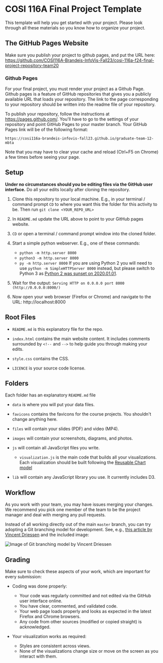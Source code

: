 # COSI 116A Final Project Template

This template will help you get started with your project. Please look through all these materials so you know how to organize your project.

## The GitHub Pages Website

Make sure you publish your project to github pages, and put the URL here: https://github.com/COSI116A-Brandeis-InfoVis-Fall23/cosi-116a-f24-final-project-repository-team20

### Github Pages

For your final project, you must render your project as a Github Page.  Github pages is a feature of GitHub repositories that gives you a publicly available URL that loads your repository.  The link to the page corresponding to your repository should be written into the readme file of your repository.

To publish your repository, follow the instructions at https://pages.github.com/.  You'll have to go to the settings of your repository and point GitHub Pages to your master branch.  Your GitHub Pages link will be of the following format:

    https://cosi116a-brandeis-infovis-fall23.github.io/graduate-team-12-mbta

Note that you may have to clear your cache and reload (Ctrl+F5 on Chrome) a few times before seeing your page.


## Setup

**Under no circumstances should you be editing files via the GitHub user interface.** Do all your edits locally after cloning the repository.

1. Clone this repository to your local machine. E.g., in your terminal / command prompt `CD` to where you want this the folder for this activity to be. Then run `git clone <YOUR_REPO_URL>`

1. In `README.md` update the URL above to point to your GitHub pages website.

1. `CD` or open a terminal / command prompt window into the cloned folder.

1. Start a simple python webserver. E.g., one of these commands:
    * `python -m http.server 8000`
    * `python3 -m http.server 8000`
    * `py -m http.server 8000`
    If you are using Python 2 you will need to use `python -m SimpleHTTPServer 8000` instead, but please switch to Python 3 as [Python 2 was sunset on 2020.01.01](https://www.python.org/doc/sunset-python-2/).

1. Wait for the output: `Serving HTTP on 0.0.0.0 port 8000 (http://0.0.0.0:8000/)`

1. Now open your web browser (Firefox or Chrome) and navigate to the URL: http://localhost:8000

## Root Files
* `README.md` is this explanatory file for the repo.

* `index.html` contains the main website content. It includes comments surrounded by `<!--` and `-->` to help guide you through making your edits.

* `style.css` contains the CSS.

* `LICENCE` is your source code license.

## Folders
Each folder has an explanatory `README.md` file

* `data` is where you will put your data files.

* `favicons` contains the favicons for the course projects. You shouldn't change anything here.

* `files` will contain your slides (PDF) and video (MP4).

* `images` will contain your screenshots, diagrams, and photos.

* `js` will contain all JavaScript files you write.

  * `visualization.js` is the main code that builds all your visualizations. Each visualization should be built following the [Reusable Chart model](https://bost.ocks.org/mike/chart/)
  
* `lib` will contain any JavaScript library you use. It currently includes D3.

## Workflow

As you work with your team, you may have issues merging your changes. We recommend you pick one member of the team to be the project manager and deal with merging any pull requests.

Instead of all working directly out of the main `master` branch, you can try adopting a Git branching model for development. See, e.g., [this article by Vincent Driessen](https://nvie.com/posts/a-successful-git-branching-model/) and the included image:

![Image of Git branching model by Vincent Driessen](http://www.ccs.neu.edu/home/cody/courses/shared/git-model.png)

## Grading

Make sure to check these aspects of your work, which are important for every submission:

* Coding was done properly:
    * Your code was regularly committed and not edited via the GitHub user interface online.
    * You have clear, commented, and validated code.
    * Your web page loads properly and looks as expected in the latest Firefox and Chrome browsers.
    * Any code from other sources (modified or copied straight) is acknowledged.

* Your visualization works as required:
    * Styles are consistent across views.
    * None of the visualizations change size or move on the screen as you interact with them.
    